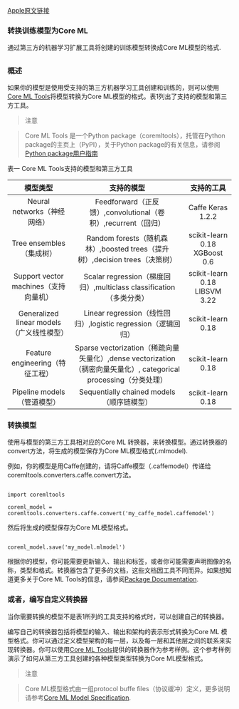 [Apple原文链接](https://developer.apple.com/documentation/coreml/converting_trained_models_to_core_ml)



### 转换训练模型为Core ML

通过第三方的机器学习扩展工具将创建的训练模型转换成Core ML模型的格式.

##  

### 概述

如果你的模型是使用受支持的第三方机器学习工具创建和训练的，则可以使用[Core ML Tools](https://pypi.python.org/pypi/coremltools)将模型转换为Core ML模型的格式。表1列出了支持的模型和第三方工具。

> 注意

> Core ML Tools 是一个Python package（coremltools），托管在Python package的主页上（PyPI），关于Python package的有关信息，请参阅[Python package用户指南](https://packaging.python.org/)



表一 Core ML Tools支持的模型和第三方工具    



|  模型类型  |  支持的模型  |  支持的工具  |
| :----:   | :----: | :----: |
| Neural networks（神经网络）|	Feedforward（正反馈）,convolutional（卷积）,recurrent（回归）| Caffe  Keras 1.2.2 |
| Tree ensembles（集成树）| Random forests（随机森林）,boosted trees（提升树）,decision trees（决策树） | scikit-learn 0.18 XGBoost 0.6 | 
| Support vector machines（支持向量机） |  Scalar regression（梯度回归）,multiclass classification（多类分类） | scikit-learn 0.18 LIBSVM 3.22 |
| Generalized linear models（广义线性模型） |  Linear regression（线性回归）,logistic regression（逻辑回归） |  scikit-learn 0.18 |
| Feature engineering（特征工程） |  Sparse vectorization（稀疏向量矢量化）,dense vectorization（稠密向量矢量化）, categorical processing（分类处理）|  scikit-learn 0.18 |
| Pipeline models（管道模型） | Sequentially chained models（顺序链模型）|  scikit-learn 0.18 |


### 转换模型

使用与模型的第三方工具相对应的Core ML 转换器，来转换模型。通过转换器的convert方法，将生成的模型保存为Core ML模型格式(.mlmodel).

例如，你的模型是用Caffe创建的，请将Caffe模型（.caffemodel）传递给coremltools.converters.caffe.convert方法。

```

import coremltools

coreml_model = coremltools.converters.caffe.convert('my_caffe_model.caffemodel')

```

然后将生成的模型保存为Core ML模型格式。

```

coreml_model.save('my_model.mlmodel')

```



根据你的模型，你可能需要更新输入、输出和标签，或者你可能需要声明图像的名称，类型和格式。转换器包含了更多的文档，这些文档因工具不同而异。如果想知道更多关于Core ML Tools的信息，请参阅[Package Documentation](https://pythonhosted.org/coremltools/).

### 或者，编写自定义转换器

当你需要转换的模型不是表1所列的工具支持的格式时，可以创建自己的转换器。

编写自己的转换器包括将模型的输入、输出和架构的表示形式转换为Core ML 模型格式。你可以通过定义模型架构的每一层，以及每一层和其他层之间的联系来实现转换器。你可以使用[Core ML Tools](https://pypi.python.org/pypi/coremltools)提供的转换器作为参考样例。这个参考样例演示了如何从第三方工具创建的各种模型类型转换为Core ML模型格式。

> 注意

> Core ML模型格式由一组protocol buffe files（协议缓冲）定义，更多说明请参考[Core ML Model Specification](https://developer.apple.com/machine-learning).
